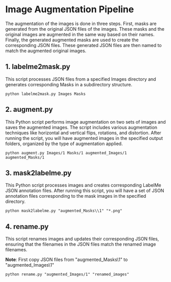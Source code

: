 # Image Augmentation Pipeline

The augmentation of the images is done in three steps. First, masks are generated from the original JSON files of the images. These masks and the original images are augmented in the same way based on their names. Finally, the generated augmented masks are used to create the corresponding JSON files. These generated JSON files are then named to match the augmented original images.


## 1. labelme2mask.py

This script processes JSON files from a specified Images directory and generates corresponding Masks in a subdirectory structure.

```
python labelme2mask.py Images Masks
```

## 2. augment.py

This Python script performs image augmentation on two sets of images and saves the augmented images. The script includes various augmentation techniques like horizontal and vertical flips, rotations, and distortion. After running the script, you will have augmented images in the specified output folders, organized by the type of augmentation applied.

```
python augment.py Images/1 Masks/1 augmented_Images/1 augmented_Masks/1
```

## 3. mask2labelme.py

This Python script processes images and creates corresponding LabelMe JSON annotation files. After running this script, you will have a set of JSON annotation files corresponding to the mask images in the specified directory.

```
python mask2labelme.py "augmented_Masks\\1" "*.png"
```

## 4. rename.py

This script renames images and updates their corresponding JSON files, ensuring that the filenames in the JSON files match the renamed image filenames.

**Note**: First copy JSON files from "augmented_Masks\\1" to "augmented_Images\\1"

```
python rename.py "augmented_Images/1" "renamed_images"
```